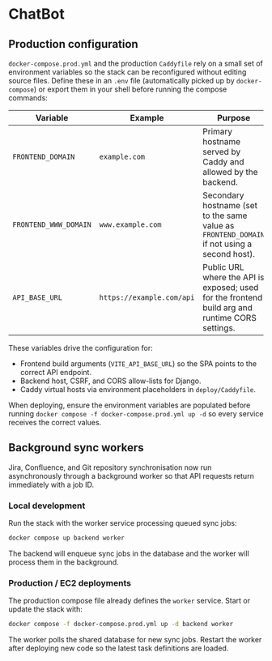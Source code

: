# ChatBot

## Production configuration

`docker-compose.prod.yml` and the production `Caddyfile` rely on a small set of
environment variables so the stack can be reconfigured without editing source
files. Define these in an `.env` file (automatically picked up by
`docker-compose`) or export them in your shell before running the compose
commands:

| Variable | Example | Purpose |
| --- | --- | --- |
| `FRONTEND_DOMAIN` | `example.com` | Primary hostname served by Caddy and allowed by the backend. |
| `FRONTEND_WWW_DOMAIN` | `www.example.com` | Secondary hostname (set to the same value as `FRONTEND_DOMAIN` if not using a second host). |
| `API_BASE_URL` | `https://example.com/api` | Public URL where the API is exposed; used for the frontend build arg and runtime CORS settings. |

These variables drive the configuration for:

* Frontend build arguments (`VITE_API_BASE_URL`) so the SPA points to the
  correct API endpoint.
* Backend host, CSRF, and CORS allow-lists for Django.
* Caddy virtual hosts via environment placeholders in `deploy/Caddyfile`.

When deploying, ensure the environment variables are populated before running
`docker compose -f docker-compose.prod.yml up -d` so every service receives the
correct values.

## Background sync workers

Jira, Confluence, and Git repository synchronisation now run asynchronously
through a background worker so that API requests return immediately with a job
ID.

### Local development

Run the stack with the worker service processing queued sync jobs:

```bash
docker compose up backend worker
```

The backend will enqueue sync jobs in the database and the worker will process
them in the background.

### Production / EC2 deployments

The production compose file already defines the `worker` service. Start or
update the stack with:

```bash
docker compose -f docker-compose.prod.yml up -d backend worker
```

The worker polls the shared database for new sync jobs. Restart the worker after
deploying new code so the latest task definitions are loaded.
